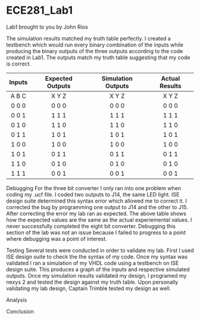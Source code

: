ECE281_Lab1
===========

Lab1 brought to you by John Rios

The simulation results matched my truth table perfectly. I created a testbench which would run 
every binary combination of the inputs while producing the binary outputs of the three outputs
according to the code created in Lab1. The outputs match my truth table suggesting that my code
is correct. 

| Inputs  | Expected Outputs |  Simulation Outputs  |  Actual Results  |
|:-------:|:-------:|:----------:|:---------:|
| A  B  C | X  Y  Z |   X  Y  Z  |  X  Y  Z  |
| 0  0  0 | 0  0  0 |   0  0  0  |  0  0  0  |
| 0  0  1 | 1  1  1 |   1  1  1  |  1  1  1  |
| 0  1  0 | 1  1  0 |   1  1  0  |  1  1  0  |
| 0  1  1 | 1  0  1 |   1  0  1  |  1  0  1  |
| 1  0  0 | 1  0  0 |   1  0  0  |  1  0  0  |
| 1  0  1 | 0  1  1 |   0  1  1  |  0  1  1  |
| 1  1  0 | 0  1  0 |   0  1  0  |  0  1  0  |
| 1  1  1 | 0  0  1 |   0  0  1  |  0  0  1  |

Debugging
  For the three bit converter I only ran into one problem when coding my .ucf file. I coded two outputs to J14, the same LED light. ISE design suite determined this syntax error which allowed me to correct it. I corrected the bug by programming one output to J14 and the other to J15. After correcting the error my lab ran as expected. The above table shows how the expected values are the same as the actual experiemental values. 
  I never successfully completed the eight bit converter. Debugging this section of the lab was not an issue because I failed to progress to a point where debugging was a point of interest. 
  
Testing
  Several tests were conducted in order to validate my lab. First I used ISE design suite to check the the syntax of my code. Once my syntax was validated I ran a simulation of my VHDL code using a testbench on ISE design suite. This produces a graph of the inputs and respective simulated outputs. Once my simulation results validated my design, I programed my nexys 2 and tested the design against my truth table. Upon personally validating my lab design, Captain Trimble tested my design as well.
  
Analysis
  
  
Conclusion
  
